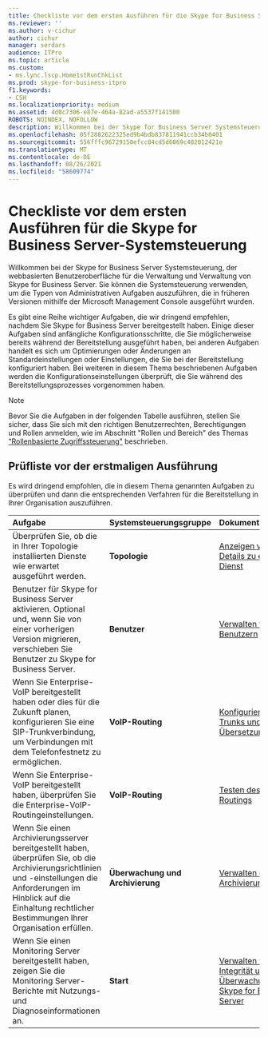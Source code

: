 ```yaml
---
title: Checkliste vor dem ersten Ausführen für die Skype for Business Server-Systemsteuerung
ms.reviewer: ''
ms.author: v-cichur
author: cichur
manager: serdars
audience: ITPro
ms.topic: article
ms.custom:
- ms.lync.lscp.Home1stRunChkList
ms.prod: skype-for-business-itpro
f1.keywords:
- CSH
ms.localizationpriority: medium
ms.assetid: 4d0c7306-e87e-464a-82ad-a5537f141500
ROBOTS: NOINDEX, NOFOLLOW
description: Willkommen bei der Skype for Business Server Systemsteuerung, der webbasierten Benutzeroberfläche für die Verwaltung und Verwaltung von Skype for Business Server. Sie können die Systemsteuerung verwenden, um die Typen von Administrativen Aufgaben auszuführen, die in früheren Versionen mithilfe der Microsoft Management Console ausgeführt wurden.
ms.openlocfilehash: 05f2882622325ed9b4bdb837811941ccb34b0401
ms.sourcegitcommit: 556fffc96729150efcc04cd5d6069c402012421e
ms.translationtype: MT
ms.contentlocale: de-DE
ms.lasthandoff: 08/26/2021
ms.locfileid: "58609774"
---
```

# <a name="first-run-checklist-for-skype-for-business-server-control-panel"></a>Checkliste vor dem ersten Ausführen für die Skype for Business Server-Systemsteuerung

Willkommen bei der Skype for Business Server Systemsteuerung, der webbasierten Benutzeroberfläche für die Verwaltung und Verwaltung von Skype for Business Server. Sie können die Systemsteuerung verwenden, um die Typen von Administrativen Aufgaben auszuführen, die in früheren Versionen mithilfe der Microsoft Management Console ausgeführt wurden.

Es gibt eine Reihe wichtiger Aufgaben, die wir dringend empfehlen, nachdem Sie Skype for Business Server bereitgestellt haben. Einige dieser Aufgaben sind anfängliche Konfigurationsschritte, die Sie möglicherweise bereits während der Bereitstellung ausgeführt haben, bei anderen Aufgaben handelt es sich um Optimierungen oder Änderungen an Standardeinstellungen oder Einstellungen, die Sie bei der Bereitstellung konfiguriert haben. Bei weiteren in diesem Thema beschriebenen Aufgaben werden die Konfigurationseinstellungen überprüft, die Sie während des Bereitstellungsprozesses vorgenommen haben.

> [!NOTE]
> Bevor Sie die Aufgaben in der folgenden Tabelle ausführen, stellen Sie sicher, dass Sie sich mit den richtigen Benutzerrechten, Berechtigungen und Rollen anmelden, wie im Abschnitt "Rollen und Bereich" des Themas ["Rollenbasierte Zugriffssteuerung"](/previous-versions/office/lync-server-2013/lync-server-2013-planning-for-role-based-access-control) beschrieben.

## <a name="first-run-checklist"></a>Prüfliste vor der erstmaligen Ausführung

Es wird dringend empfohlen, die in diesem Thema genannten Aufgaben zu überprüfen und dann die entsprechenden Verfahren für die Bereitstellung in Ihrer Organisation auszuführen.

|**Aufgabe**|**Systemsteuerungsgruppe**|**Dokumentation**|
|:-----|:-----|:-----|
|Überprüfen Sie, ob die in Ihrer Topologie installierten Dienste wie erwartet ausgeführt werden.  <br/> |**Topologie** <br/> |[Anzeigen von Details zu einem Dienst](/previous-versions/office/lync-server-2013/lync-server-2013-view-details-about-a-service) <br/> |
|Benutzer für Skype for Business Server aktivieren. Optional und, wenn Sie von einer vorherigen Version migrieren, verschieben Sie Benutzer zu Skype for Business Server.  <br/> |**Benutzer** <br/> |[Verwalten von Benutzern](/previous-versions/office/lync-server-2013/lync-server-2013-user-accounts-enabled-for-lync-server) <br/> |
|Wenn Sie Enterprise-VoIP bereitgestellt haben oder dies für die Zukunft planen, konfigurieren Sie eine SIP-Trunkverbindung, um Verbindungen mit dem Telefonfestnetz zu ermöglichen.  <br/> |**VoIP-Routing** <br/> |[Konfigurieren von Trunks und Übersetzungsregeln](/previous-versions/office/lync-server-2013/lync-server-2013-configuring-trunks) <br/> |
|Wenn Sie Enterprise-VoIP bereitgestellt haben, überprüfen Sie die Enterprise-VoIP-Routingeinstellungen.  <br/> |**VoIP-Routing** <br/> |[Testen des VoIP-Routings](/previous-versions/office/lync-server-2013/lync-server-2013-test-voice-routing) <br/> |
|Wenn Sie einen Archivierungsserver bereitgestellt haben, überprüfen Sie, ob die Archivierungsrichtlinien und -einstellungen die Anforderungen im Hinblick auf die Einhaltung rechtlicher Bestimmungen Ihrer Organisation erfüllen.  <br/> |**Überwachung und Archivierung** <br/> |[Verwalten der Archivierung](/previous-versions/office/lync-server-2013/lync-server-2013-managing-archiving) <br/> |
|Wenn Sie einen Monitoring Server bereitgestellt haben, zeigen Sie die Monitoring Server-Berichte mit Nutzungs- und Diagnoseinformationen an.  <br/> |**Start** <br/> |[Verwalten von Integrität und Überwachung in Skype for Business Server](../../../manage/health-and-monitoring/health-and-monitoring.md) <br/> |